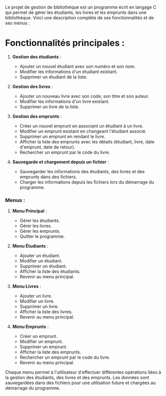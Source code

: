 Le projet de gestion de bibliothèque est un programme écrit en langage C qui permet de gérer les étudiants, les livres et les emprunts dans une bibliothèque. Voici une description complète de ses fonctionnalités et de ses menus :

# Fonctionnalités principales :
1. **Gestion des étudiants** :
   - Ajouter un nouvel étudiant avec son numéro et son nom.
   - Modifier les informations d'un étudiant existant.
   - Supprimer un étudiant de la liste.

2. **Gestion des livres** :
   - Ajouter un nouveau livre avec son code, son titre et son auteur.
   - Modifier les informations d'un livre existant.
   - Supprimer un livre de la liste.

3. **Gestion des emprunts** :
   - Créer un nouvel emprunt en associant un étudiant à un livre.
   - Modifier un emprunt existant en changeant l'étudiant associé.
   - Supprimer un emprunt en rendant le livre.
   - Afficher la liste des emprunts avec les détails (étudiant, livre, date d'emprunt, date de retour).
   - Rechercher un emprunt par le code du livre.

4. **Sauvegarde et chargement depuis un fichier** :
   - Sauvegarder les informations des étudiants, des livres et des emprunts dans des fichiers.
   - Charger les informations depuis les fichiers lors du démarrage du programme.

### Menus :
1. **Menu Principal** :
   - Gérer les étudiants.
   - Gérer les livres.
   - Gérer les emprunts.
   - Quitter le programme.

2. **Menu Étudiants** :
   - Ajouter un étudiant.
   - Modifier un étudiant.
   - Supprimer un étudiant.
   - Afficher la liste des étudiants.
   - Revenir au menu principal.

3. **Menu Livres** :
   - Ajouter un livre.
   - Modifier un livre.
   - Supprimer un livre.
   - Afficher la liste des livres.
   - Revenir au menu principal.

4. **Menu Emprunts** :
   - Créer un emprunt.
   - Modifier un emprunt.
   - Supprimer un emprunt.
   - Afficher la liste des emprunts.
   - Rechercher un emprunt par le code du livre.
   - Revenir au menu principal.

Chaque menu permet à l'utilisateur d'effectuer différentes opérations liées à la gestion des étudiants, des livres et des emprunts. Les données sont sauvegardées dans des fichiers pour une utilisation future et chargées au démarrage du programme.
